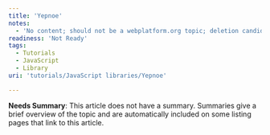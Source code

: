 ```yaml
---
title: 'Yepnoe'
notes:
  - 'No content; should not be a webplatform.org topic; deletion candidate'
readiness: 'Not Ready'
tags:
  - Tutorials
  - JavaScript
  - Library
uri: 'tutorials/JavaScript libraries/Yepnoe'

---
```

**Needs Summary**: This article does not have a summary. Summaries give a brief overview of the topic and are automatically included on some listing pages that link to this article.

